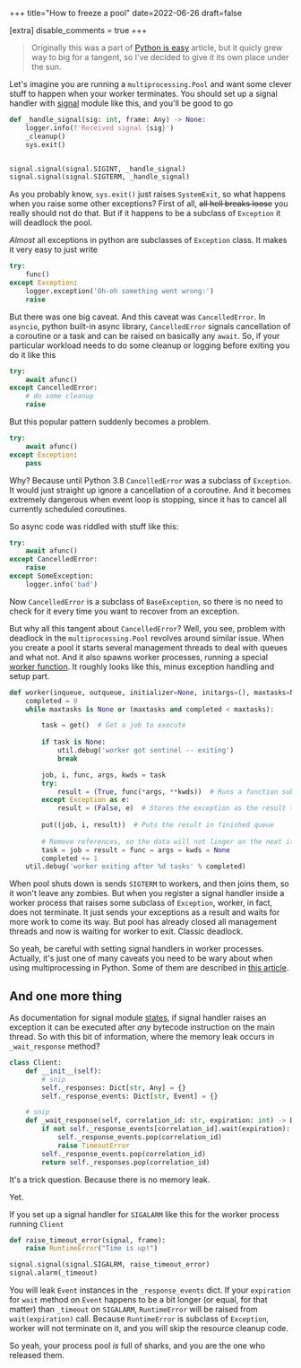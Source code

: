 +++
title="How to freeze a pool"
date=2022-06-26
draft=false

[extra]
disable_comments = true
+++
> Originally this was a part of [Python is easy](@/posts/python_is_easy/index.md) article, but it quicly grew way to big
> for a tangent, so I've decided to give it its own place under the sun. 

Let's imagine you are running a `multiprocessing.Pool` and want some clever stuff to happen when your worker terminates.
You should set up a signal handler with [signal](https://docs.python.org/3/library/signal.html?highlight=signal#module-signal) module
like this, and you'll be good to go

```python
def _handle_signal(sig: int, frame: Any) -> None:
    logger.info(f'Received signal {sig}')
    _cleanup()
    sys.exit()


signal.signal(signal.SIGINT, _handle_signal)
signal.signal(signal.SIGTERM, _handle_signal)
```

As you probably know, `sys.exit()` just raises `SystemExit`, so what happens when you raise some other exceptions?
First of all, ~~all hell breaks loose~~ you really should not do that. But if it happens to be a subclass of `Exception`
it will deadlock the pool.

_Almost_ all exceptions in python are subclasses of `Exception` class. It makes it very easy to just write
```python
try:
    func()
except Exception:
    logger.exception('Oh-oh something went wrong:')
    raise
```
But there was one big caveat. And this caveat was `CancelledError`. In `asyncio`, python built-in async library,
`CancelledError` signals cancellation of a coroutine or a task and can be raised on basically any `await`. So, if 
your particular workload needs to do some cleanup or logging before exiting you do it like this
```python
try:
    await afunc()
except CancelledError:
    # do some cleanup 
    raise
```

But this popular pattern suddenly becomes a problem.
```python
try:
    await afunc()
except Exception:
    pass
```
Why? Because until Python 3.8 `CancelledError` was a subclass of `Exception`. It would just straight up ignore a 
cancellation of a coroutine. And it becomes extremely dangerous when event loop is stopping, since it has to 
cancel all currently scheduled coroutines.

So async code was riddled with stuff like this:

```python
try:
    await afunc()
except CancelledError:
    raise
except SomeException:
    logger.info('bad')
```

Now `CancelledError` is a subclass of `BaseException`, so there is no need to check for it every time you want to
recover from an exception. 

But why all this tangent about `CancelledError`? Well, you see, problem with deadlock in the `multiprocessing.Pool` revolves around similar issue.
When you create a pool it starts several management threads to deal with queues and what not. And it 
also spawns worker processes, running a special [worker function](https://github.com/python/cpython/blob/3.10/Lib/multiprocessing/pool.py#L97). 
It roughly looks like this, minus exception handling and setup part.
```python
def worker(inqueue, outqueue, initializer=None, initargs=(), maxtasks=None):
    completed = 0
    while maxtasks is None or (maxtasks and completed < maxtasks):

        task = get()  # Get a job to execute
        
        if task is None:
            util.debug('worker got sentinel -- exiting')
            break

        job, i, func, args, kwds = task
        try:
            result = (True, func(*args, **kwds))  # Runs a function submitted with .apply()
        except Exception as e:
            result = (False, e)  # Stores the exception as the result to send back to the parent process
        
        put((job, i, result))  # Puts the result in finished queue
        
        # Remove references, so the data will not linger on the next iteration
        task = job = result = func = args = kwds = None  
        completed += 1
    util.debug('worker exiting after %d tasks' % completed)
```

When pool shuts down is sends `SIGTERM` to workers, and then joins them, so it won't leave any zombies.
But when you register a signal handler inside a worker process that raises some subclass of `Exception`, worker, in fact,
does not terminate. It just sends your exceptions as a result and waits for more work to come its way. But pool has already
closed all management threads and now is waiting for worker to exit. Classic deadlock. 

So yeah, be careful with setting signal handlers in worker processes. Actually, it's just one of many caveats you need 
to be wary about when using multiprocessing in Python. Some of them are described in 
[this article](https://pythonspeed.com/articles/python-multiprocessing/). 

## And one more thing
As documentation for signal module [states](https://docs.python.org/3/library/signal.html?highlight=signal#note-on-signal-handlers-and-exceptions),
if signal handler raises an exception it can be executed after _any_ bytecode instruction on the main thread. So with this
bit of information, where the memory leak occurs in `_wait_response` method?

```python
class Client:
    def __init__(self):
        # snip
        self._responses: Dict[str, Any] = {}
        self._response_events: Dict[str, Event] = {}

    # snip
    def _wait_response(self, correlation_id: str, expiration: int) -> Dict:
        if not self._response_events[correlation_id].wait(expiration):
            self._response_events.pop(correlation_id)
            raise TimeoutError
        self._response_events.pop(correlation_id)
        return self._responses.pop(correlation_id)
```
It's a trick question. Because there is no memory leak. 

Yet. 

If you set up a signal handler for `SIGALARM` like this for the worker process running `Client`
```python
def raise_timeout_error(signal, frame):
    raise RuntimeError("Time is up!")

signal.signal(signal.SIGALRM, raise_timeout_error)
signal.alarm(_timeout)
```
You will leak `Event` instances in the `_response_events` dict. If your `expiration` for `wait` method on `Event` happens 
to be a bit longer (or equal, for that matter) than `_timeout` on `SIGALARM`, `RuntimeError` will be raised from 
`wait(expiration)` call. Because `RuntimeError` is subclass of `Exception`, worker will not terminate on it, and you will
skip the resource cleanup code.

So yeah, your process pool _is_ full of sharks, and you are the one who released them.